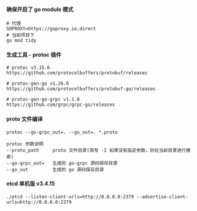 #### 确保开启了 go module 模式
```
# 代理
GOPROXY=https://goproxy.io,direct
# 当前项目下
go mod tidy
```

#### 生成工具 - protoc 插件
```
# protoc v3.15.6
https://github.com/protocolbuffers/protobuf/releases

# protoc-gen-go v1.26.0
https://github.com/protocolbuffers/protobuf-go/releases

# protoc-gen-go-grpc v1.1.0
https://github.com/grpc/grpc-go/releases
```

#### proto 文件编译
```
protoc --go-grpc_out=. --go_out=. *.proto

protoc 参数说明
--proto_path     proto 文件目录(简写 -I 如果没有指定参数，则在当前目录进行搜索)
--go-grpc_out=   生成的 go-grpc 源码保存目录
--go_out         生成的 go 源码保存目录
```

#### etcd 单机版 v3.4.15
```
./etcd --listen-client-urls=http://0.0.0.0:2379 --advertise-client-urls=http://0.0.0.0:2379
```
